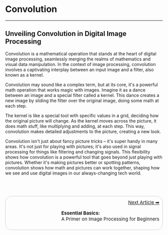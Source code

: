 # Convolution

<hr>

## Unveiling Convolution in Digital Image Processing

Convolution is a mathematical operation that stands at the heart of digital image processing, 
seamlessly merging the realms of mathematics and visual data manipulation. In the context of image processing, convolution involves a captivating interplay between an input image and a filter, also known as a kernel.

Convolution may sound like a complex term, but at its core, it's a powerful math operation that works magic with images. Imagine it as a dance between an image and a special filter called a kernel. This dance creates a new image by sliding the filter over the original image, doing some math at each step.

The kernel is like a special tool with specific values in a grid, deciding how the original picture will change. As the kernel moves across the picture, it does math stuff, like multiplying and adding, at each step. This way, convolution makes detailed adjustments to the picture, creating a new look.

Convolution isn't just about fancy picture tricks – it's super handy in many areas. It's not just for playing with pictures; it's also used in signal processing for things like filtering and changing signals. This flexibility shows how convolution is a powerful tool that goes beyond just playing with pictures. Whether it's making pictures better or spotting patterns, convolution shows how math and pictures can work together, shaping how we see and use digital images in our always-changing tech world.



<br>
<br>
<br>
<div style="display: flex; justify-content: space-between; border: 1px solid #ccc; padding: 10px; border-radius:20px;font-size:15px">
    <div>
        <!-- <a href="../index.md">Previous Article</a>
        <p><b>Home Page</b></p> -->
    </div>
    <div style="margin-left: 30px;text-align: right;">
        <a  href="convolutionBasics.md">Next Article &#x27A1;</a>
        <p style="text-align: left;"><b>Essential Basics: </b><br>A Primer on Image Processing for Beginners</p>
    </div>
</div>